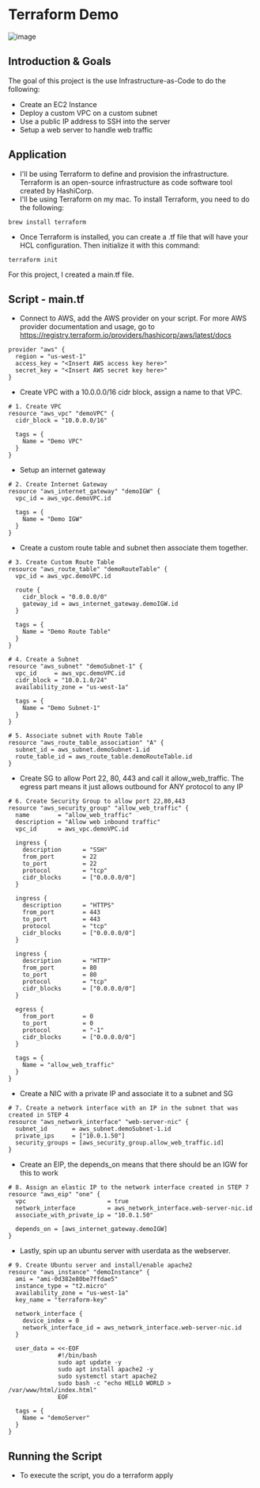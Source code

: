 # Terraform Demo

![image](https://user-images.githubusercontent.com/7464927/124938809-76cea800-dfbd-11eb-8f5f-8c9843cbf487.png)

## Introduction & Goals

The goal of this project is the use Infrastructure-as-Code to do the following:

- Create an EC2 Instance
- Deploy a custom VPC on a custom subnet
- Use a public IP address to SSH into the server
- Setup a web server to handle web traffic

## Application

- I'll be using Terraform to define and provision the infrastructure. Terraform is an open-source infrastructure as code software tool created by HashiCorp.
- I'll be using Terraform on my mac. To install Terraform, you need to do the following:

```
brew install terraform
```

- Once Terraform is installed, you can create a .tf file that will have your HCL configuration. Then initialize it with this command:

```
terraform init
```

For this project, I created a main.tf file.

## Script - main.tf

- Connect to AWS, add the AWS provider on your script. For more AWS provider documentation and usage, go to https://registry.terraform.io/providers/hashicorp/aws/latest/docs

```HCL
provider "aws" {
  region = "us-west-1"
  access_key = "<Insert AWS access key here>"
  secret_key = "<Insert AWS secret key here>"
}
```

- Create VPC with a 10.0.0.0/16 cidr block, assign a name to that VPC.

```HCL
# 1. Create VPC
resource "aws_vpc" "demoVPC" {
  cidr_block = "10.0.0.0/16"

  tags = {
    Name = "Demo VPC"
  }
}
```

- Setup an internet gateway

```HCL
# 2. Create Internet Gateway
resource "aws_internet_gateway" "demoIGW" {
  vpc_id = aws_vpc.demoVPC.id

  tags = {
    Name = "Demo IGW"
  }
}
```

- Create a custom route table and subnet then associate them together.

```HCL
# 3. Create Custom Route Table
resource "aws_route_table" "demoRouteTable" {
  vpc_id = aws_vpc.demoVPC.id

  route {
    cidr_block = "0.0.0.0/0"
    gateway_id = aws_internet_gateway.demoIGW.id
  }

  tags = {
    Name = "Demo Route Table"
  }
}

# 4. Create a Subnet
resource "aws_subnet" "demoSubnet-1" {
  vpc_id     = aws_vpc.demoVPC.id
  cidr_block = "10.0.1.0/24"
  availability_zone = "us-west-1a"

  tags = {
    Name = "Demo Subnet-1"
  }
}

# 5. Associate subnet with Route Table
resource "aws_route_table_association" "A" {
  subnet_id = aws_subnet.demoSubnet-1.id
  route_table_id = aws_route_table.demoRouteTable.id
}
```

- Create SG to allow Port 22, 80, 443 and call it allow_web_traffic. The egress part means it just allows outbound for ANY protocol to any IP

```HCL
# 6. Create Security Group to allow port 22,80,443
resource "aws_security_group" "allow_web_traffic" {
  name        = "allow_web_traffic"
  description = "Allow web inbound traffic"
  vpc_id      = aws_vpc.demoVPC.id

  ingress {
    description      = "SSH"
    from_port        = 22
    to_port          = 22
    protocol         = "tcp"
    cidr_blocks      = ["0.0.0.0/0"]
  }

  ingress {
    description      = "HTTPS"
    from_port        = 443
    to_port          = 443
    protocol         = "tcp"
    cidr_blocks      = ["0.0.0.0/0"]
  }

  ingress {
    description      = "HTTP"
    from_port        = 80
    to_port          = 80
    protocol         = "tcp"
    cidr_blocks      = ["0.0.0.0/0"]
  }

  egress {
    from_port        = 0
    to_port          = 0
    protocol         = "-1"
    cidr_blocks      = ["0.0.0.0/0"]
  }

  tags = {
    Name = "allow_web_traffic"
  }
}
```

- Create a NIC with a private IP and associate it to a subnet and SG

```HCL
# 7. Create a network interface with an IP in the subnet that was created in STEP 4
resource "aws_network_interface" "web-server-nic" {
  subnet_id       = aws_subnet.demoSubnet-1.id
  private_ips     = ["10.0.1.50"]
  security_groups = [aws_security_group.allow_web_traffic.id]
}
```

- Create an EIP, the depends_on means that there should be an IGW for this to work

```HCL
# 8. Assign an elastic IP to the network interface created in STEP 7
resource "aws_eip" "one" {
  vpc                       = true
  network_interface         = aws_network_interface.web-server-nic.id
  associate_with_private_ip = "10.0.1.50"

  depends_on = [aws_internet_gateway.demoIGW]
}
```

- Lastly, spin up an ubuntu server with userdata as the webserver.

```HCL
# 9. Create Ubuntu server and install/enable apache2
resource "aws_instance" "demoInstance" {
  ami = "ami-0d382e80be7ffdae5"
  instance_type = "t2.micro"
  availability_zone = "us-west-1a"
  key_name = "terraform-key"

  network_interface {
    device_index = 0
    network_interface_id = aws_network_interface.web-server-nic.id
  }

  user_data = <<-EOF
              #!/bin/bash
              sudo apt update -y
              sudo apt install apache2 -y
              sudo systemctl start apache2
              sudo bash -c "echo HELLO WORLD > /var/www/html/index.html"
              EOF

  tags = {
    Name = "demoServer"
  }
}
```

## Running the Script

- To execute the script, you do a terraform apply
